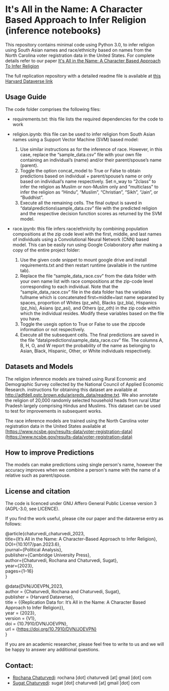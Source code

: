 # It's All in the Name: A Character Based Approach to Infer Religion (inference notebooks)

This repository contains minimal code using Python 3.0, to infer religion using South Asian names and race/ethnicity based on names from the North Carolina voter registration data in the United States. For complete details refer to our paper [It's All in the Name:  A Character Based Approach To Infer Religion](https://www.cambridge.org/core/journals/political-analysis/article/its-all-in-the-name-a-characterbased-approach-to-infer-religion/B6A8AEE0AB1DA607B0AE1A57D869C641) 

The full replication repository with a detailed readme file is available at [this Harvard Dataverse link](https://doi.org/10.7910/DVN/JOEVPN)


## Usage Guide

The code folder comprises the following files:

*	requirements.txt: this file lists the required dependencies for the code to work

*	religion.ipynb: this file can be used to infer religion from South Asian names using a Support Vector Machine (SVM) based model:
    1.	Use similar instructions as for the inference of race. However, in this case, replace the “sample_data.csv” file with your own file containing an individual’s (name) and/or their parent/spouse’s name (parent).
    2.	Toggle the option concat_model to True or False to obtain predictions based on individual + parent/spouse’s name or only based on individual’s name respectively. Set n_way to “2class” to infer the religion as Muslim or non-Muslim only and “multiclass” to infer the religion as “Hindu”, “Muslim”, “Christian”, “Sikh”, “Jain”, or “Buddhist”.
    3.	Execute all the remaining cells. The final output is saved in “data\predictions\sample_data.csv” file with the predicted religion and the respective decision function scores as returned by the SVM model.
     
*	race.ipynb: this file infers race/ethnicity by combining population compositions at the zip code level with the first, middle, and last names of individuals using a Convolutional Neural Network (CNN) based model. This can be easily run using Google Colaboratory after making a copy of the entire project folder:
    1. Use the given code snippet to mount google drive and install requirements.txt and then restart runtime (available in the runtime tab).
    2. Replace the file “sample_data_race.csv” from the data folder with your own name list with race compositions at the zip-code level corresponding to each individual. Note that the “sample_data_race.csv” file in the data folder has the variables fullname which is concatenated first+middle+last name separated by spaces, proportion of Whites (pz_whi), Blacks (pz_bla), Hispanics (pz_his), Asians (pz_asi), and Others (pz_oth) in the zip code within which the individual resides. Modify these variables based on the file you have.
    3. Toggle the usegis option to True or False to use the zipcode information or not respectively.
    4. Execute all the subsequent cells. The final predictions are saved in the file “data\predictions\sample_data_race.csv” file. The columns A, B, H, O, and W report the probability of the name as belonging to Asian, Black, Hispanic, Other, or White individuals respectively.


## Datasets and Models
The religion inference models are trained using Rural Economic and Demographic Survey collected by the National Council of Applied Economic Research. instructions for obtaining this dataset are available at http://adfdell.pstc.brown.edu/arisreds_data/readme.txt. We also annotate the religion of 20,000 randomly selected household heads from rural Uttar Pradesh largely comprising Hindus and Muslims. This dataset can be used to test for improvements in subsequent works.

The race inference models are trained using the North Carolina voter registration data in the United States available at [https://www.ncsbe.gov/results-data/voter-registration-data](https://www.ncsbe.gov/results-data/voter-registration-data)

## How to improve Predictions
The models can make predictions using single person's name, however the accuracy improves when we combine a person's name with the name of a relative such as parent/spouse.

## License and citation
The code is licenced under GNU Affero General Public License version 3 (AGPL-3.0, see LICENCE).

If you find the work useful, please cite our paper and the dataverse entry as follows:

@article{chaturvedi_chaturvedi_2023, <br/>
title={It’s All in the Name: A Character-Based Approach to Infer Religion}, <br/>
DOI={10.1017/pan.2023.6}, <br/>
journal={Political Analysis}, <br/>
publisher={Cambridge University Press},<br/>
author={Chaturvedi, Rochana and Chaturvedi, Sugat}, <br/>
year={2023},<br/>
pages={1–16}<br/>
}

@data{DVN/JOEVPN_2023,<br/>
author = {Chaturvedi, Rochana and Chaturvedi, Sugat},<br/>
publisher = {Harvard Dataverse},<br/>
title = {{Replication Data for: It’s All in the Name: A Character Based Approach to Infer Religion}},<br/>
year = {2023},<br/>
version = {V1},<br/>
doi = {10.7910/DVN/JOEVPN},<br/>
url = {https://doi.org/10.7910/DVN/JOEVPN}<br/>
}

If you are an academic researcher, please feel free to write to us and we will be happy to answer any additional questions.

## Contact:

* [Rochana Chaturvedi](https://rochanachaturvedi.github.io/): rochana [dot] chaturvedi [at] gmail [dot] com
* [Sugat Chaturvedi](https://sites.google.com/view/sugatchaturvedi/home): sugat [dot] chaturvedi [at] gmail [dot] com
